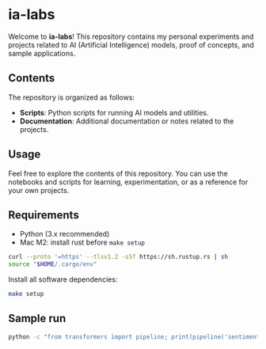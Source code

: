 # ia-labs

Welcome to **ia-labs**! This repository contains my personal experiments and projects related to AI (Artificial Intelligence) models, proof of concepts, and sample applications.

## Contents

The repository is organized as follows:

- **Scripts**: Python scripts for running AI models and utilities.
- **Documentation**: Additional documentation or notes related to the projects.

## Usage

Feel free to explore the contents of this repository. You can use the notebooks and scripts for learning, experimentation, or as a reference for your own projects.

## Requirements

- Python (3.x recommended)
- Mac M2: install rust before `make setup`
```bash
curl --proto '=https' --tlsv1.2 -sSf https://sh.rustup.rs | sh
source "$HOME/.cargo/env"
```

Install all software dependencies:
```bash
make setup
```

## Sample run
```bash
python -c "from transformers import pipeline; print(pipeline('sentiment-analysis')('we love you'))"
```
